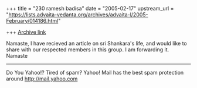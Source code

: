 +++
title = "230 ramesh badisa"
date = "2005-02-17"
upstream_url = "https://lists.advaita-vedanta.org/archives/advaita-l/2005-February/014186.html"

+++
[Archive link](https://lists.advaita-vedanta.org/archives/advaita-l/2005-February/014186.html)

Namaste,
I have recieved an article on sri Shankara's life, and would like to share with our respected members in this group. I am forwarding it.
Namaste


__________________________________________________
Do You Yahoo!?
Tired of spam?  Yahoo! Mail has the best spam protection around 
http://mail.yahoo.com 

